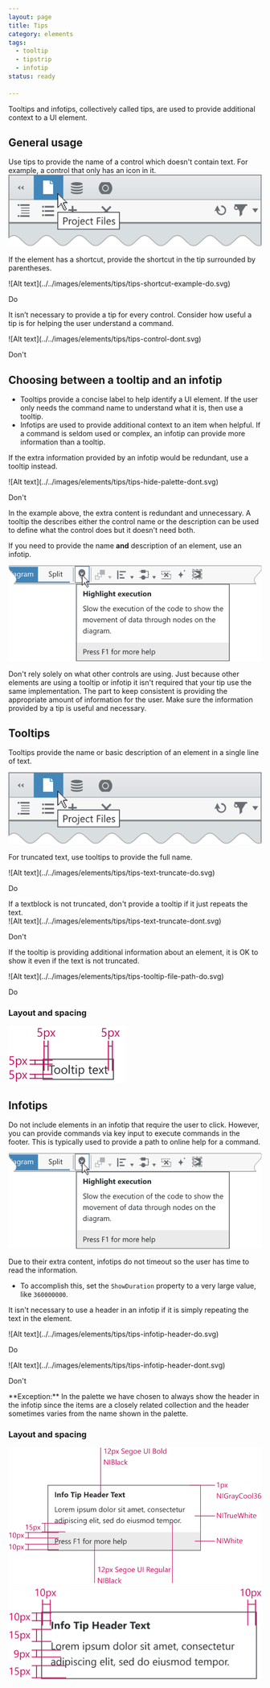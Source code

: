 ```yaml
---
layout: page
title: Tips
category: elements
tags:
  - tooltip
  - tipstrip
  - infotip
status: ready

---
```

Tooltips and infotips, collectively called tips, are used to provide additional context to a UI element.

## General usage
Use tips to provide the name of a control which doesn't contain text. For example, a control that only has an icon in it.  
![Alt text](../../images/elements/tips/tips-example-tooltip.svg)


If the element has a shortcut, provide the shortcut in the tip surrounded by parentheses.
<div class="do" markdown="1">
![Alt text](../../images/elements/tips/tips-shortcut-example-do.svg)  

Do
</div>

It isn’t necessary to provide a tip for every control. Consider how useful a tip is for helping the user understand a command.
<div class="dont" markdown="1">
![Alt text](../../images/elements/tips/tips-control-dont.svg)  

Don't
</div>

## Choosing between a tooltip and an infotip
- Tooltips provide a concise label to help identify a UI element. If the user only needs the command name to understand what it is, then use a tooltip.
- Infotips are used to provide additional context to an item when helpful. If a command is seldom used or complex, an infotip can provide more information than a tooltip.

If the extra information provided by an infotip would be redundant, use a tooltip instead.

<div class="dont" markdown="1">
![Alt text](../../images/elements/tips/tips-hide-palette-dont.svg)  

Don't
</div>
In the example above, the extra content is redundant and unnecessary. A tooltip the describes either the control name or the description can be used to define what the control does but it doesn't need both.


If you need to provide the name **and** description of an element, use an infotip.
  
![Alt text](../../images/elements/tips/tips-highlight-execution.svg)

Don't rely solely on what other controls are using. Just because other elements are using a tooltip or infotip it isn't required that your tip use the same implementation. The part to keep consistent is providing the appropriate amount of information for the user. Make sure the information provided by a tip is useful and necessary.


## Tooltips
Tooltips provide the name or basic description of an element in a single line of text.

![Alt text](../../images/elements/tips/tips-example-tooltip.svg)


For truncated text, use tooltips to provide the full name.  
<div class="do" markdown="1">
![Alt text](../../images/elements/tips/tips-text-truncate-do.svg)  

Do
</div>
If a textblock is not truncated, don't provide a tooltip if it just repeats the text.  
<div class="dont" markdown="1">
![Alt text](../../images/elements/tips/tips-text-truncate-dont.svg)  

Don't
</div>


If the tooltip is providing additional information about an element, it is OK to show it even if the text is not truncated.  
<div class="do" markdown="1">
![Alt text](../../images/elements/tips/tips-tooltip-file-path-do.svg)  

Do
</div>

### Layout and spacing
![Alt text](../../images/elements/tips/tips-visual-spec-tooltip.svg)  


## Infotips
Do not include elements in an infotip that require the user to click. However, you can provide commands via key input to execute commands in the footer. This is typically used to provide a path to online help for a command.

![Alt text](../../images/elements/tips/tips-highlight-execution.svg)

Due to their extra content, infotips do not timeout so the user has time to read the information.
  - To accomplish this, set the `ShowDuration` property to a very large value, like `360000000`.

It isn't necessary to use a header in an infotip if it is simply repeating the text in the element. 
<div class="do" markdown="1">
![Alt text](../../images/elements/tips/tips-infotip-header-do.svg)  

Do
</div>
<div class="dont" markdown="1">
![Alt text](../../images/elements/tips/tips-infotip-header-dont.svg)  

Don't
</div>
**Exception:** In the palette we have chosen to always show the header in the infotip since the items are a closely related collection and the header sometimes varies from the name shown in the palette.

### Layout and spacing
![Alt text](../../images/elements/tips/tips-visual-spec-infotip-footer.svg)     
![Alt text](../../images/elements/tips/tips-visual-spec-infotip-no-footer.svg)  
